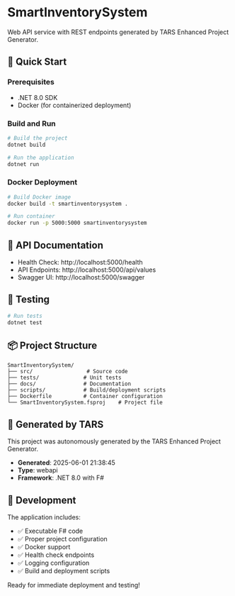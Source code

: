 # SmartInventorySystem

Web API service with REST endpoints generated by TARS Enhanced Project Generator.

## 🚀 Quick Start

### Prerequisites
- .NET 8.0 SDK
- Docker (for containerized deployment)

### Build and Run

```bash
# Build the project
dotnet build

# Run the application
dotnet run
```

### Docker Deployment

```bash
# Build Docker image
docker build -t smartinventorysystem .

# Run container
docker run -p 5000:5000 smartinventorysystem
```

## 📖 API Documentation

- Health Check: http://localhost:5000/health
- API Endpoints: http://localhost:5000/api/values
- Swagger UI: http://localhost:5000/swagger

## 🧪 Testing

```bash
# Run tests
dotnet test
```

## 📦 Project Structure

```
SmartInventorySystem/
├── src/                 # Source code
├── tests/              # Unit tests
├── docs/               # Documentation
├── scripts/            # Build/deployment scripts
├── Dockerfile          # Container configuration
└── SmartInventorySystem.fsproj    # Project file
```

## 🤖 Generated by TARS

This project was autonomously generated by the TARS Enhanced Project Generator.
- **Generated**: 2025-06-01 21:38:45
- **Type**: webapi
- **Framework**: .NET 8.0 with F#

## 🔧 Development

The application includes:
- ✅ Executable F# code
- ✅ Proper project configuration
- ✅ Docker support
- ✅ Health check endpoints
- ✅ Logging configuration
- ✅ Build and deployment scripts

Ready for immediate deployment and testing!
